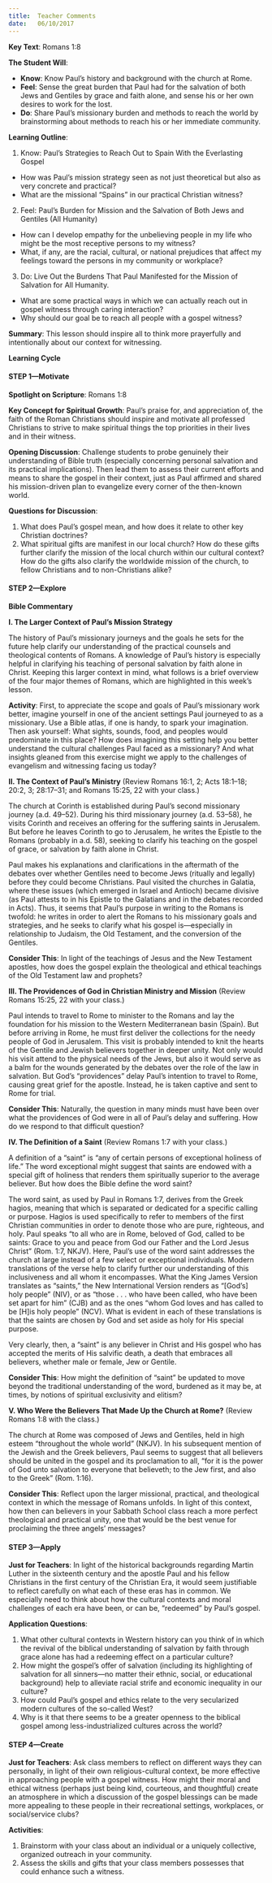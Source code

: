 ```yaml
---
title:  Teacher Comments
date:   06/10/2017
---
```


**Key Text**: Romans 1:8

**The Student Will**:

- **Know**: Know Paul’s history and background with the church at Rome.
- **Feel**: Sense the great burden that Paul had for the salvation of both Jews and Gentiles by grace and faith alone, and sense his or her own desires to work for the lost.
- **Do**: Share Paul’s missionary burden and methods to reach the world by brainstorming about methods to reach his or her immediate community.

**Learning Outline**:

1. Know: Paul’s Strategies to Reach Out to Spain With the Everlasting Gospel
+ How was Paul’s mission strategy seen as not just theoretical but also as very concrete and practical?
+ What are the missional “Spains” in our practical Christian witness?

2. Feel: Paul’s Burden for Mission and the Salvation of Both Jews and Gentiles (All Humanity)
+ How can I develop empathy for the unbelieving people in my life who might be the most receptive persons to my witness?
+ What, if any, are the racial, cultural, or national prejudices that affect my feelings toward the persons in my community or workplace?

3. Do: Live Out the Burdens That Paul Manifested for the Mission of Salvation for All Humanity.
+ What are some practical ways in which we can actually reach out in gospel witness through caring interaction?
+ Why should our goal be to reach all people with a gospel witness?

**Summary**: This lesson should inspire all to think more prayerfully and intentionally about our context for witnessing.

**Learning Cycle**

#### STEP 1—Motivate

**Spotlight on Scripture**: Romans 1:8

**Key Concept for Spiritual Growth**: Paul’s praise for, and appreciation of, the faith of the Roman Christians should inspire and motivate all professed Christians to strive to make spiritual things the top priorities in their lives and in their witness.

**Opening Discussion**: Challenge students to probe genuinely their understanding of Bible truth (especially concerning personal salvation and its practical implications). Then lead them to assess their current efforts and means to share the gospel in their context, just as Paul affirmed and shared his mission-driven plan to evangelize every corner of the then-known world.

**Questions for Discussion**:

1. What does Paul’s gospel mean, and how does it relate to other key Christian doctrines?
2. What spiritual gifts are manifest in our local church? How do these gifts further clarify the mission of the local church within our cultural context? How do the gifts also clarify the worldwide mission of the church, to fellow Christians and to non-Christians alike?

#### STEP 2—Explore

**Bible Commentary**

**I. The Larger Context of Paul’s Mission Strategy**

The history of Paul’s missionary journeys and the goals he sets for the future help clarify our understanding of the practical counsels and theological contents of Romans. A knowledge of Paul’s history is especially helpful in clarifying his teaching of personal salvation by faith alone in Christ. Keeping this larger context in mind, what follows is a brief overview of the four major themes of Romans, which are highlighted in this week’s lesson.

**Activity**: First, to appreciate the scope and goals of Paul’s missionary work better, imagine yourself in one of the ancient settings Paul journeyed to as a missionary. Use a Bible atlas, if one is handy, to spark your imagination. Then ask yourself: What sights, sounds, food, and peoples would predominate in this place? How does imagining this setting help you better understand the cultural challenges Paul faced as a missionary? And what insights gleaned from this exercise might we apply to the challenges of evangelism and witnessing facing us today?

**II. The Context of Paul’s Ministry** (Review Romans 16:1, 2; Acts 18:1–18; 20:2, 3; 28:17–31; and Romans 15:25, 22 with your class.)

The church at Corinth is established during Paul’s second missionary journey (a.d. 49–52). During his third missionary journey (a.d. 53–58), he visits Corinth and receives an offering for the suffering saints in Jerusalem. But before he leaves Corinth to go to Jerusalem, he writes the Epistle to the Romans (probably in a.d. 58), seeking to clarify his teaching on the gospel of grace, or salvation by faith alone in Christ.

Paul makes his explanations and clarifications in the aftermath of the debates over whether Gentiles need to become Jews (ritually and legally) before they could become Christians. Paul visited the churches in Galatia, where these issues (which emerged in Israel and Antioch) became divisive (as Paul attests to in his Epistle to the Galatians and in the debates recorded in Acts). Thus, it seems that Paul’s purpose in writing to the Romans is twofold: he writes in order to alert the Romans to his missionary goals and strategies, and he seeks to clarify what his gospel is—especially in relationship to Judaism, the Old Testament, and the conversion of the Gentiles.

**Consider This**: In light of the teachings of Jesus and the New Testament apostles, how does the gospel explain the theological and ethical teachings of the Old Testament law and prophets?

**III. The Providences of God in Christian Ministry and Mission** (Review Romans 15:25, 22 with your class.)

Paul intends to travel to Rome to minister to the Romans and lay the foundation for his mission to the Western Mediterranean basin (Spain). But before arriving in Rome, he must first deliver the collections for the needy people of God in Jerusalem. This visit is probably intended to knit the hearts of the Gentile and Jewish believers together in deeper unity. Not only would his visit attend to the physical needs of the Jews, but also it would serve as a balm for the wounds generated by the debates over the role of the law in salvation. But God’s “providences” delay Paul’s intention to travel to Rome, causing great grief for the apostle. Instead, he is taken captive and sent to Rome for trial.

**Consider This**: Naturally, the question in many minds must have been over what the providences of God were in all of Paul’s delay and suffering. How do we respond to that difficult question?

**IV. The Definition of a Saint** (Review Romans 1:7 with your class.)

A definition of a “saint” is “any of certain persons of exceptional holiness of life.” The word exceptional might suggest that saints are endowed with a special gift of holiness that renders them spiritually superior to the average believer. But how does the Bible define the word saint?

The word saint, as used by Paul in Romans 1:7, derives from the Greek hagios, meaning that which is separated or dedicated for a specific calling or purpose. Hagios is used specifically to refer to members of the first Christian communities in order to denote those who are pure, righteous, and holy. Paul speaks “to all who are in Rome, beloved of God, called to be saints: Grace to you and peace from God our Father and the Lord Jesus Christ” (Rom. 1:7, NKJV). Here, Paul’s use of the word saint addresses the church at large instead of a few select or exceptional individuals. Modern translations of the verse help to clarify further our understanding of this inclusiveness and all whom it encompasses. What the King James Version translates as “saints,” the New International Version renders as “[God’s] holy people” (NIV), or as “those . . . who have been called, who have been set apart for him” (CJB) and as the ones “whom God loves and has called to be [H]is holy people” (NCV). What is evident in each of these translations is that the saints are chosen by God and set aside as holy for His special purpose.

Very clearly, then, a “saint” is any believer in Christ and His gospel who has accepted the merits of His salvific death, a death that embraces all believers, whether male or female, Jew or Gentile.

**Consider This**: How might the definition of “saint” be updated to move beyond the traditional understanding of the word, burdened as it may be, at times, by notions of spiritual exclusivity and elitism?

**V. Who Were the Believers That Made Up the Church at Rome?** (Review Romans 1:8 with the class.)

The church at Rome was composed of Jews and Gentiles, held in high esteem “throughout the whole world” (NKJV). In his subsequent mention of the Jewish and the Greek believers, Paul seems to suggest that all believers should be united in the gospel and its proclamation to all, “for it is the power of God unto salvation to everyone that believeth; to the Jew first, and also to the Greek” (Rom. 1:16).

**Consider This**: Reflect upon the larger missional, practical, and theological context in which the message of Romans unfolds. In light of this context, how then can believers in your Sabbath School class reach a more perfect theological and practical unity, one that would be the best venue for proclaiming the three angels’ messages?

#### STEP 3—Apply

**Just for Teachers**: In light of the historical backgrounds regarding Martin Luther in the sixteenth century and the apostle Paul and his fellow Christians in the first century of the Christian Era, it would seem justifiable to reflect carefully on what each of these eras has in common. We especially need to think about how the cultural contexts and moral challenges of each era have been, or can be, “redeemed” by Paul’s gospel.

**Application Questions**:

1. What other cultural contexts in Western history can you think of in which the revival of the biblical understanding of salvation by faith through grace alone has had a redeeming effect on a particular culture?
2. How might the gospel’s offer of salvation (including its highlighting of salvation for all sinners—no matter their ethnic, social, or educational background) help to alleviate racial strife and economic inequality in our culture?
3. How could Paul’s gospel and ethics relate to the very secularized modern cultures of the so-called West?
4. Why is it that there seems to be a greater openness to the biblical gospel among less-industrialized cultures across the world?

#### STEP 4—Create

**Just for Teachers**: Ask class members to reflect on different ways they can personally, in light of their own religious-cultural context, be more effective in approaching people with a gospel witness. How might their moral and ethical witness (perhaps just being kind, courteous, and thoughtful) create an atmosphere in which a discussion of the gospel blessings can be made more appealing to these people in their recreational settings, workplaces, or social/service clubs?

**Activities**:

1. Brainstorm with your class about an individual or a uniquely collective, organized outreach in your community.
2. Assess the skills and gifts that your class members possesses that could enhance such a witness.